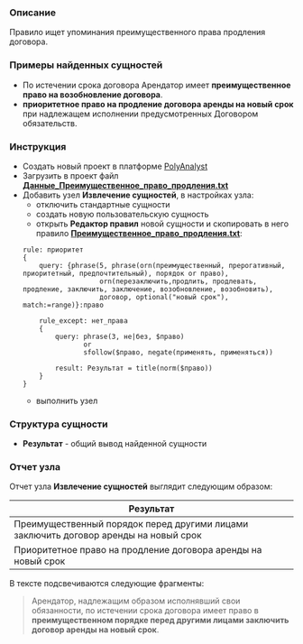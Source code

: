 ﻿### Описание
Правило ищет упоминания преимущественного права продления договора.

### Примеры найденных сущностей
* По истечении срока договора Арендатор имеет **преимущественное право на возобновление договора**.
* **приоритетное право на продление договора аренды на новый срок** при надлежащем исполнении предусмотренных Договором обязательств.

### Инструкция
* Создать новый проект в платформе [PolyAnalyst](https://www.megaputer.ru/produkti/)
* Загрузить в проект файл [**Данные_Преимущественное_право_продления.txt**](Данные_Преимущественное_право_продления.txt)
* Добавить узел **Извлечение сущностей**, в настройках узла:
	 * отключить стандартные сущности
	 * создать новую пользовательскую сущность
	 * открыть **Редактор правил** новой сущности и скопировать в него правило [**Преимущественное_право_продления.txt**](Преимущественное_право_продления.txt):
	```
	rule: приоритет
	{
	    query: {phrase(5, phrase(orn(преимущественный, прерогативный, приоритетный, предпочтительный), порядок or право),
		               orn(перезаключить,продлить, продлевать, продление, заключить, заключение, возобновление, возобновить), 
					   договор, optional("новый срок"), match:=range)}:право
	
		rule_except: нет_права
		{
			query: phrase(3, не|без, $право)
				   or
				   sfollow($право, negate(применять, применяться))
		
			result: Результат = title(norm($право))
		}
	}
	```
	 * выполнить узел

### Структура сущности
* **Результат** - общий вывод найденной сущности

### Отчет узла
Отчет узла **Извлечение сущностей** выглядит следующим образом:

| Результат |
| ------ |
| Преимущественный порядок перед другими лицами заключить договор аренды на новый срок |
| Приоритетное право на продление договора аренды на новый срок |

В тексте подсвечиваются следующие фрагменты:
> Арендатор, надлежащим образом исполнявший свои обязанности, по истечении срока договора имеет право в **преимущественном порядке перед другими лицами заключить договор аренды на новый срок**.
